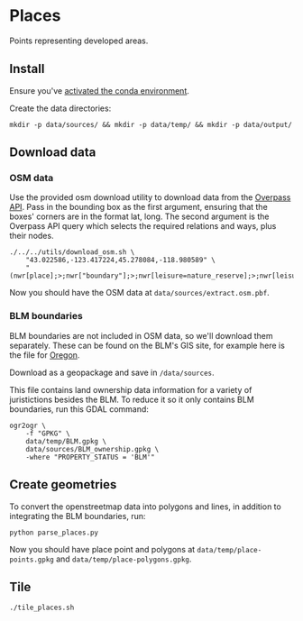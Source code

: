 # Places

Points representing developed areas.

## Install

Ensure you've [activated the conda environment](../../README.md#building-datasets).

Create the data directories:

```
mkdir -p data/sources/ && mkdir -p data/temp/ && mkdir -p data/output/
```

## Download data

### OSM data

Use the provided osm download utility to download data from the [Overpass API](https://wiki.openstreetmap.org/wiki/Overpass_API). Pass in the bounding box as the first argument, ensuring that the boxes' corners are in the format lat, long. The second argument is the Overpass API query which selects the required relations and ways, plus their nodes.

```
./../../utils/download_osm.sh \
    "43.022586,-123.417224,45.278084,-118.980589" \
    "(nwr[place];>;nwr["boundary"];>;nwr[leisure=nature_reserve];>;nwr[leisure=park];>;nwr[leisure=dog_park];>;)"
```

Now you should have the OSM data at `data/sources/extract.osm.pbf`.

### BLM boundaries

BLM boundaries are not included in OSM data, so we'll download them separately. These can be found on the BLM's GIS site, for example here is the file for [Oregon](https://gbp-blm-egis.hub.arcgis.com/datasets/BLM-EGIS::blm-or-management-ownership-dissolve-polygon-hub/about_).

Download as a geopackage and save in `/data/sources`.

This file contains land ownership data information for a variety of juristictions besides the BLM. To reduce it so it only contains BLM boundaries, run this GDAL command:

```
ogr2ogr \
    -f "GPKG" \
    data/temp/BLM.gpkg \
    data/sources/BLM_ownership.gpkg \
    -where "PROPERTY_STATUS = 'BLM'"
```

## Create geometries

To convert the openstreetmap data into polygons and lines, in addition to integrating the BLM boundaries, run:

```
python parse_places.py
```

Now you should have place point and polygons at `data/temp/place-points.gpkg` and `data/temp/place-polygons.gpkg`.

## Tile

```
./tile_places.sh
```
